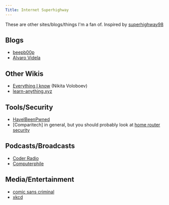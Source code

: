 ```yaml
---
Title: Internet Superhighway
---
```


These are other sites/blogs/things I'm a fan of. Inspired by [superhighway98](https://www.superhighway98.com/)

## Blogs

- [beepb00p](https://beepb00p.xyz/)
- [Alvaro Videla](https://alvaro-videla.com/archive.html)

## Other Wikis

- [Everything I know](https://wiki.nikitavoloboev.xyz/) (Nikita Voloboev)
- [learn-anything.xyz](https://learn-anything.xyz/)

## Tools/Security

- [HaveIBeenPwned](https://haveibeenpwned.com/)
- [Comparitech] in general, but you should probably look at [home router security](https://comparite.ch/routerstudy)

## Podcasts/Broadcasts

- [Coder Radio](https://coder.show/)
- [Computerphile](https://www.youtube.com/channel/UC9-y-6csu5WGm29I7JiwpnA)

## Media/Entertainment

- [comic sans criminal](https://www.comicsanscriminal.com/)
- [xkcd](https://xkcd.com/)
